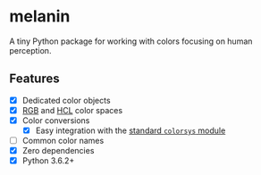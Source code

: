 # melanin

A tiny Python package for working with colors focusing on human perception.

## Features

-   [x] Dedicated color objects
-   [x] [RGB](https://en.wikipedia.org/wiki/RGB_color_model) and
        [HCL](https://en.wikipedia.org/wiki/HCL_color_space) color spaces
-   [x] Color conversions
    -   [x] Easy integration with the
            [standard `colorsys` module](https://docs.python.org/3/library/colorsys.html)
-   [ ] Common color names
-   [x] Zero dependencies
-   [x] Python 3.6.2+
